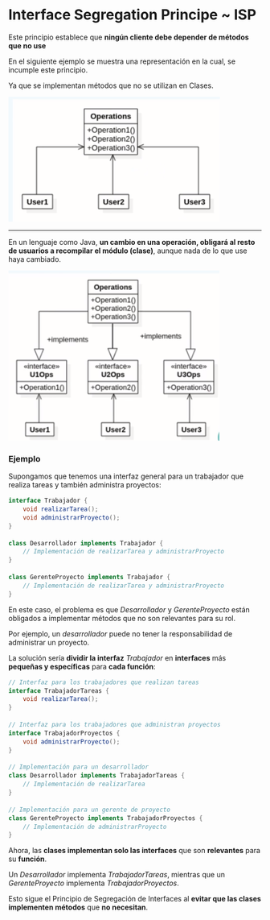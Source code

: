 # Interface Segregation Principe ~ ISP

Este principio establece que **ningún cliente debe depender de métodos que no use**

En el siguiente ejemplo se muestra una representación en la cual, se incumple este principio. 

Ya que se implementan métodos que no se utilizan en Clases.

![](/Images/3-Principios-SOLID/Screenshot%20Capture%20-%202023-11-13%20-%2020-37-49.png)


---

En un lenguaje como Java, **un cambio en una operación, obligará al resto de usuarios a recompilar el módulo (clase)**, aunque nada de lo que use haya cambiado.

![](/Images/3-Principios-SOLID/Screenshot%20Capture%20-%202023-11-13%20-%2020-41-27.png)


### Ejemplo

Supongamos que tenemos una interfaz general para un trabajador que realiza tareas y también administra proyectos:

```java
interface Trabajador {
    void realizarTarea();
    void administrarProyecto();
}

class Desarrollador implements Trabajador {
    // Implementación de realizarTarea y administrarProyecto
}

class GerenteProyecto implements Trabajador {
    // Implementación de realizarTarea y administrarProyecto
}
```

En este caso, el problema es que _Desarrollador_ y _GerenteProyecto_ están obligados a implementar métodos que no son relevantes para su rol. 

Por ejemplo, un _desarrollador_ puede no tener la responsabilidad de administrar un proyecto.

La solución sería **dividir la interfaz** _Trabajador_ en **interfaces** más **pequeñas y específicas** para **cada función**:

```java
// Interfaz para los trabajadores que realizan tareas
interface TrabajadorTareas {
    void realizarTarea();
}

// Interfaz para los trabajadores que administran proyectos
interface TrabajadorProyectos {
    void administrarProyecto();
}

// Implementación para un desarrollador
class Desarrollador implements TrabajadorTareas {
    // Implementación de realizarTarea
}

// Implementación para un gerente de proyecto
class GerenteProyecto implements TrabajadorProyectos {
    // Implementación de administrarProyecto
}
```

Ahora, las **clases implementan solo las interfaces** que son **relevantes** para su **función**. 

Un _Desarrollador_ implementa _TrabajadorTareas_, mientras que un _GerenteProyecto_ implementa _TrabajadorProyectos_. 

Esto sigue el Principio de Segregación de Interfaces al **evitar que las clases implementen métodos** que **no necesitan**.